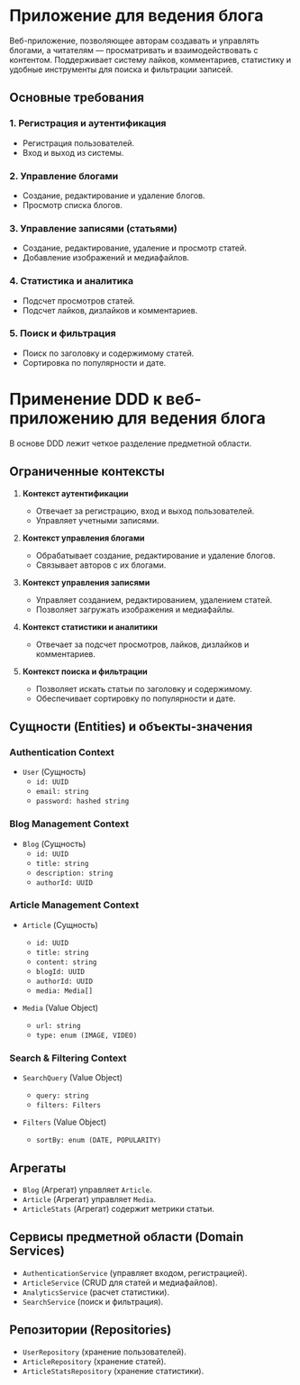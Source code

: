 # Приложение для ведения блога  

Веб-приложение, позволяющее авторам создавать и управлять блогами, а читателям — просматривать и взаимодействовать с контентом. Поддерживает систему лайков, комментариев, статистику и удобные инструменты для поиска и фильтрации записей.  

## Основные требования  

### 1. Регистрация и аутентификация  
- Регистрация пользователей.  
- Вход и выход из системы.  

### 2. Управление блогами  
- Создание, редактирование и удаление блогов.  
- Просмотр списка блогов.   

### 3. Управление записями (статьями)  
- Создание, редактирование, удаление и просмотр статей.    
- Добавление изображений и медиафайлов.   

### 4. Статистика и аналитика  
- Подсчет просмотров статей.  
- Подсчет лайков, дизлайков и комментариев.   

### 5. Поиск и фильтрация  
- Поиск по заголовку и содержимому статей.  
- Сортировка по популярности и дате.  

# Применение DDD к веб-приложению для ведения блога  

В основе DDD лежит четкое разделение предметной области.  

## Ограниченные контексты  

1. **Контекст аутентификации**  
   - Отвечает за регистрацию, вход и выход пользователей.  
   - Управляет учетными записями.  

2. **Контекст управления блогами**  
   - Обрабатывает создание, редактирование и удаление блогов.  
   - Связывает авторов с их блогами.  

3. **Контекст управления записями**  
   - Управляет созданием, редактированием, удалением статей.  
   - Позволяет загружать изображения и медиафайлы.  

4. **Контекст статистики и аналитики**  
   - Отвечает за подсчет просмотров, лайков, дизлайков и комментариев.  

5. **Контекст поиска и фильтрации**  
   - Позволяет искать статьи по заголовку и содержимому.  
   - Обеспечивает сортировку по популярности и дате.  

## Сущности (Entities) и объекты-значения

### Authentication Context  
- `User` (Сущность)  
  - `id: UUID`  
  - `email: string`  
  - `password: hashed string`  

### Blog Management Context  
- `Blog` (Сущность)  
  - `id: UUID`  
  - `title: string`  
  - `description: string`  
  - `authorId: UUID`  

### Article Management Context  
- `Article` (Сущность)  
  - `id: UUID`  
  - `title: string`  
  - `content: string`  
  - `blogId: UUID`  
  - `authorId: UUID`  
  - `media: Media[]`  

- `Media` (Value Object)  
  - `url: string`  
  - `type: enum (IMAGE, VIDEO)`  

### Search & Filtering Context  
- `SearchQuery` (Value Object)  
  - `query: string`  
  - `filters: Filters`  

- `Filters` (Value Object)  
  - `sortBy: enum (DATE, POPULARITY)`  

## Агрегаты 
- `Blog` (Агрегат) управляет `Article`.  
- `Article` (Агрегат) управляет `Media`.  
- `ArticleStats` (Агрегат) содержит метрики статьи.  

## Сервисы предметной области (Domain Services)  
- `AuthenticationService` (управляет входом, регистрацией).  
- `ArticleService` (CRUD для статей и медиафайлов).  
- `AnalyticsService` (расчет статистики).  
- `SearchService` (поиск и фильтрация).  

## Репозитории (Repositories)  
- `UserRepository` (хранение пользователей).   
- `ArticleRepository` (хранение статей).  
- `ArticleStatsRepository` (хранение статистики).  
